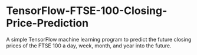 # TensorFlow-FTSE-100-Closing-Price-Prediction
A simple TensorFlow machine learning program to predict the future closing prices of the FTSE 100 a day, week, month, and year into the future.
